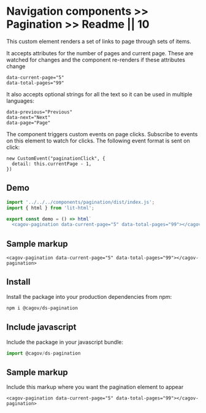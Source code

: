 # Navigation components >> Pagination >> Readme || 10

This custom element renders a set of links to page through sets of items.

It accepts attributes for the number of pages and current page. These are watched for changes and the component re-renders if these attributes change

```
data-current-page="5"
data-total-pages="99"
```

It also accepts optional strings for all the text so it can be used in multiple languages:

```
data-previous="Previous"
data-next="Next"
data-page="Page"
```

The component triggers custom events on page clicks. Subscribe to events on this element to watch for clicks. The following event format is sent on click:

```
new CustomEvent("paginationClick", {
  detail: this.currentPage - 1,
})
```

## Demo

```js script
import '../../../components/pagination/dist/index.js';
import { html } from 'lit-html';
```

```js story
export const demo = () => html`
  <cagov-pagination data-current-page="5" data-total-pages="99"></cagov-pagination>`;
```

## Sample markup

```
<cagov-pagination data-current-page="5" data-total-pages="99"></cagov-pagination>
```

## Install

Install the package into your production dependencies from npm:

```bash
npm i @cagov/ds-pagination
```

## Include javascript

Include the package in your javascript bundle:

```js
import @cagov/ds-pagination
```


## Sample markup

Include this markup where you want the pagination element to appear

```
<cagov-pagination data-current-page="5" data-total-pages="99"></cagov-pagination>
```